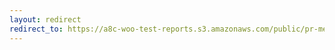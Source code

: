 ```yaml
---
layout: redirect
redirect_to: https://a8c-woo-test-reports.s3.amazonaws.com/public/pr-merge/39237/api/index.html
---
```

